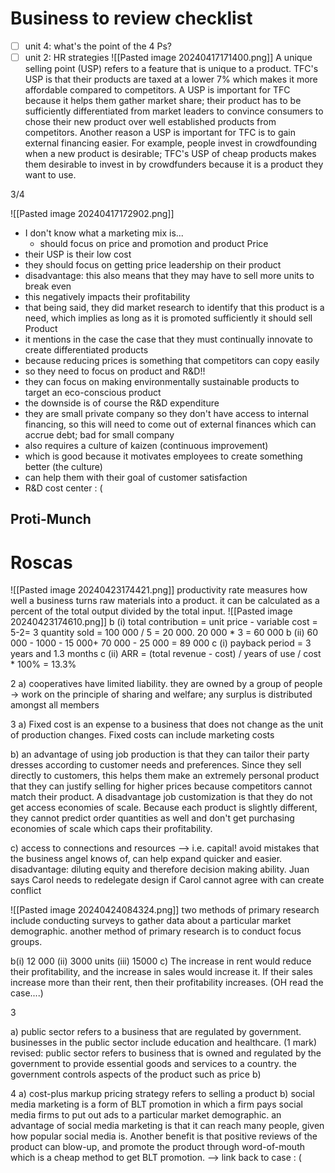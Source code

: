 # Business to review checklist
- [ ] unit 4: what's the point of the 4 Ps?
- [ ] unit 2: HR strategies
![[Pasted image 20240417171400.png]]
A unique selling point (USP) refers to a feature that is unique to a product. TFC's USP is that their products are taxed at a lower 7% which makes it more affordable compared to competitors. A USP is important for TFC because it helps them gather market share; their product has to be sufficiently differentiated from market leaders to convince consumers to chose their new product over well established products from competitors. Another reason a USP is important for TFC is to gain external financing easier. For example, people invest in crowdfounding when a new product is desirable; TFC's USP of cheap products makes them desirable to invest in by crowdfunders because it is a product they want to use.

3/4 

![[Pasted image 20240417172902.png]]

- I don't know what a marketing mix is...
	- should focus on price and promotion and product
Price
- their USP is their low cost
- they should focus on getting price leadership on their product
- disadvantage: this also means that they may have to sell more units to break even
- this negatively impacts their profitability
- that being said, they did market research to identify that this product is a need, which implies as long as it is promoted sufficiently it should sell
Product
- it mentions in the case the case that they must continually innovate to create differentiated products
- because reducing prices is something that competitors can copy easily
- so they need to focus on product and R&D!!
- they can focus on making environmentally sustainable products to target an eco-conscious product
- the downside is of course the R&D expenditure
- they are small private company so they don't have access to internal financing, so this will need to come out of external finances which can accrue debt; bad for small company
- also requires a culture of kaizen (continuous improvement)
- which is good because it motivates employees to create something better (the culture)
- can help them with their goal of customer satisfaction
- R&D cost center : (

## Proti-Munch 

# Roscas
![[Pasted image 20240423174421.png]]
productivity rate measures how well a business turns raw materials into a product. it can be calculated as a percent of the total output divided by the total input.
![[Pasted image 20240423174610.png]]
b (i) total contribution = unit price - variable cost = 5-2= 3
quantity sold = 100 000 / 5 = 20 000. 20 000 * 3 = 60 000
b (ii) 60 000  - 1000 - 15 000+ 70 000 - 25 000 =  89 000 
c (i) payback period = 3 years and 1.3 months
c (ii) ARR = (total revenue - cost) / years of use / cost * 100% = 13.3% 

2 a) cooperatives have limited liability. they are owned by a group of people -> work on the principle of sharing and welfare; any surplus is distributed amongst all members

3 a) Fixed cost is an expense to a business that does not change as the unit of production changes. Fixed costs can include marketing costs

b) an advantage of using job production is that they can tailor their party dresses according to customer needs and preferences. Since they sell directly to customers, this helps them make an extremely personal product that they can justify selling for higher prices because competitors cannot match their product. A disadvantage job customization is that they do not get access economies of scale. Because each product is slightly different, they cannot predict order quantities as well and don't get purchasing economies of scale which caps their profitability. 

c) access to connections and resources --> i.e. capital! avoid mistakes that the business angel knows of, can help expand quicker and easier. disadvantage: diluting equity and therefore decision making ability. Juan says Carol needs to redelegate design if Carol cannot agree with can create conflict

![[Pasted image 20240424084324.png]]
two methods of primary research include conducting surveys to gather data about a particular market demographic. another method of primary research is to conduct focus groups.

b(i) 12 000 (ii) 3000 units (iii) 15000
c) The increase in rent would reduce their profitability, and the increase in sales would increase it. If their sales increase more than their rent, then their profitability increases. (OH read the case....)

3

a) public sector refers to a business that are regulated by government. businesses in the public sector include education and healthcare. (1 mark)
revised: public sector refers to business that is owned and regulated by the government to provide essential goods and services to a country. the government controls aspects of the product such as price
b) 

4 a) cost-plus markup pricing strategy refers to selling a product 
b) social media marketing is a form of BLT promotion in which a firm pays social media firms to put out ads to a particular market demographic. an advantage of social media marketing is that it can reach many people, given how popular social media is. Another benefit is that positive reviews of the product can blow-up, and promote the product through word-of-mouth which is a cheap method to get BLT promotion. 
--> link back to case : (
